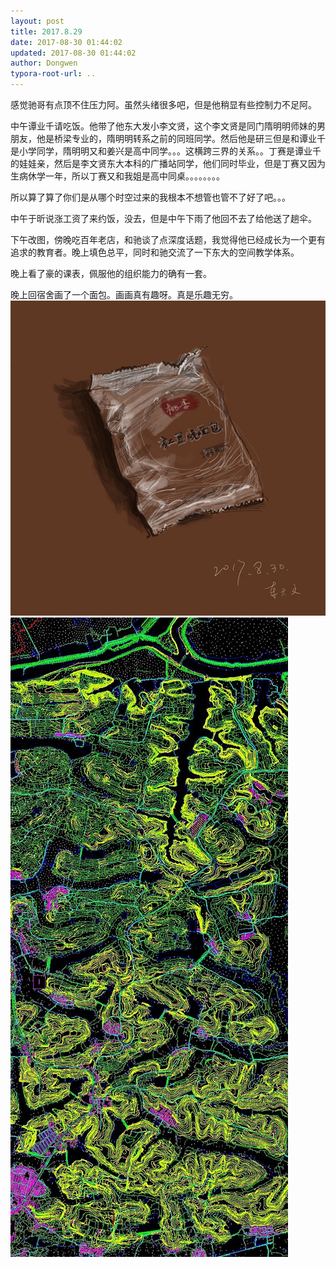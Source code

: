 ```yaml
---
layout: post
title: 2017.8.29
date: 2017-08-30 01:44:02
updated: 2017-08-30 01:44:02
author: Dongwen
typora-root-url: ..
---
```




感觉驰哥有点顶不住压力阿。虽然头绪很多吧，但是他稍显有些控制力不足阿。

中午谭业千请吃饭。他带了他东大发小李文贤，这个李文贤是同门隋明明师妹的男朋友，他是桥梁专业的，隋明明转系之前的同班同学。然后他是研三但是和谭业千是小学同学，隋明明又和姜兴是高中同学。。。这横跨三界的关系。。丁赛是谭业千的娃娃亲，然后是李文贤东大本科的广播站同学，他们同时毕业，但是丁赛又因为生病休学一年，所以丁赛又和我姐是高中同桌。。。。。。。。

所以算了算了你们是从哪个时空过来的我根本不想管也管不了好了吧。。。

中午于昕说涨工资了来约饭，没去，但是中午下雨了他回不去了给他送了趟伞。

下午改图，傍晚吃百年老店，和驰谈了点深度话题，我觉得他已经成长为一个更有追求的教育者。晚上填色总平，同时和驰交流了一下东大的空间教学体系。

晚上看了豪的课表，佩服他的组织能力的确有一套。

晚上回宿舍画了一个面包。画画真有趣呀。真是乐趣无穷。  ![](/img/in-post/x45042705.jpg)
![](/img/in-post/x45042706.jpg)
